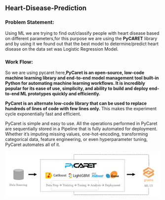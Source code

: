 ## Heart-Disease-Prediction

### Problem Statement:
Using ML we are trying to find out/classify people with heart disease based on different parameters,for this purpose we are using the **PyCARET** library and by using it we found out that the best model to determine/predict heart disease on the data set was Logistic Regression Model.

### Work Flow:
So we are using pycaret here,**PyCaret is an open-source, low-code machine learning library and end-to-end model management tool built-in Python for automating machine learning workflows. It is incredibly popular for its ease of use, simplicity, and ability to build and deploy end-to-end ML prototypes quickly and efficiently.**

**PyCaret is an alternate low-code library that can be used to replace hundreds of lines of code with few lines only.** This makes the experiment cycle exponentially fast and efficient.

PyCaret is simple and easy to use. All the operations performed in PyCaret are sequentially stored in a Pipeline that is fully automated for deployment. Whether it’s imputing missing values, one-hot-encoding, transforming categorical data, feature engineering, or even hyperparameter tuning, PyCaret automates all of it.


<img src="gradioapp.png">
